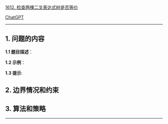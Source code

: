 [1612. 检查两棵二叉表达式树是否等价](https://leetcode.cn/problems/check-if-two-expression-trees-are-equivalent)

[ChatGPT](chat.openai.com)

---

## 1. 问题的内容
**1.1 题目描述**：

**1.2 示例**：

**1.3 提示**:

## 2. 边界情况和约束


## 3. 算法和策略

---

